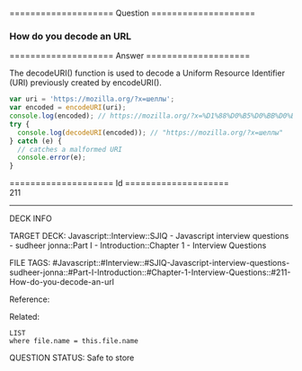 ==================== Question ====================  

### How do you decode an URL  

==================== Answer ====================  

The decodeURI() function is used to decode a Uniform Resource Identifier (URI)
previously created by encodeURI().

```javascript
var uri = 'https://mozilla.org/?x=шеллы';
var encoded = encodeURI(uri);
console.log(encoded); // https://mozilla.org/?x=%D1%88%D0%B5%D0%BB%D0%BB%D1%8B
try {
  console.log(decodeURI(encoded)); // "https://mozilla.org/?x=шеллы"
} catch (e) {
  // catches a malformed URI
  console.error(e);
}
```

==================== Id ====================  
211

---

DECK INFO

TARGET DECK: Javascript::Interview::SJIQ - Javascript interview questions - sudheer jonna::Part I - Introduction::Chapter 1 - Interview Questions

FILE TAGS: #Javascript::#Interview::#SJIQ-Javascript-interview-questions-sudheer-jonna::#Part-I-Introduction::#Chapter-1-Interview-Questions::#211-How-do-you-decode-an-url

Reference:

Related:

```dataview
LIST
where file.name = this.file.name
```

QUESTION STATUS: Safe to store
